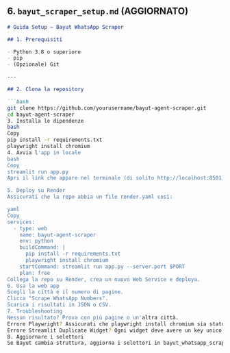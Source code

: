 ## **6. `bayut_scraper_setup.md` (AGGIORNATO)**

```markdown
# Guida Setup — Bayut WhatsApp Scraper

## 1. Prerequisiti

- Python 3.8 o superiore
- pip
- (Opzionale) Git

---

## 2. Clona la repository

```bash
git clone https://github.com/yourusername/bayut-agent-scraper.git
cd bayut-agent-scraper
3. Installa le dipendenze
bash
Copy
pip install -r requirements.txt
playwright install chromium
4. Avvia l'app in locale
bash
Copy
streamlit run app.py
Apri il link che appare nel terminale (di solito http://localhost:8501).

5. Deploy su Render
Assicurati che la repo abbia un file render.yaml così:

yaml
Copy
services:
  - type: web
    name: bayut-agent-scraper
    env: python
    buildCommand: |
      pip install -r requirements.txt
      playwright install chromium
    startCommand: streamlit run app.py --server.port $PORT
    plan: free
Collega la repo su Render, crea un nuovo Web Service e deploya.
6. Usa la web app
Scegli la città e il numero di pagine.
Clicca "Scrape WhatsApp Numbers".
Scarica i risultati in JSON o CSV.
7. Troubleshooting
Nessun risultato? Prova con più pagine o un'altra città.
Errore Playwright? Assicurati che playwright install chromium sia stato eseguito.
Errore Streamlit Duplicate Widget? Ogni widget deve avere un key unico.
8. Aggiornare i selettori
Se Bayut cambia struttura, aggiorna i selettori in bayut_whatsapp_scraper.py.
